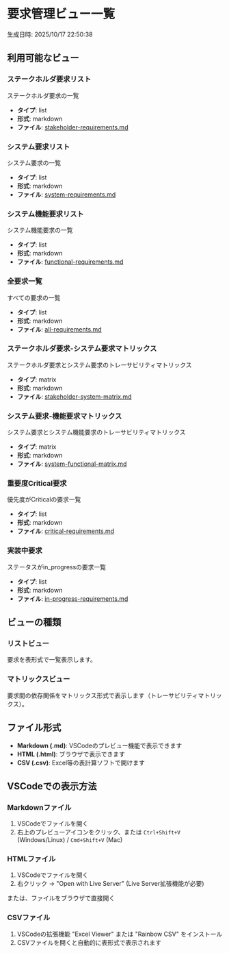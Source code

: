 # 要求管理ビュー一覧

生成日時: 2025/10/17 22:50:38

## 利用可能なビュー

### ステークホルダ要求リスト

ステークホルダ要求の一覧

- **タイプ**: list
- **形式**: markdown
- **ファイル**: [stakeholder-requirements.md](markdown/stakeholder-requirements.md)

### システム要求リスト

システム要求の一覧

- **タイプ**: list
- **形式**: markdown
- **ファイル**: [system-requirements.md](markdown/system-requirements.md)

### システム機能要求リスト

システム機能要求の一覧

- **タイプ**: list
- **形式**: markdown
- **ファイル**: [functional-requirements.md](markdown/functional-requirements.md)

### 全要求一覧

すべての要求の一覧

- **タイプ**: list
- **形式**: markdown
- **ファイル**: [all-requirements.md](markdown/all-requirements.md)

### ステークホルダ要求-システム要求マトリックス

ステークホルダ要求とシステム要求のトレーサビリティマトリックス

- **タイプ**: matrix
- **形式**: markdown
- **ファイル**: [stakeholder-system-matrix.md](markdown/stakeholder-system-matrix.md)

### システム要求-機能要求マトリックス

システム要求とシステム機能要求のトレーサビリティマトリックス

- **タイプ**: matrix
- **形式**: markdown
- **ファイル**: [system-functional-matrix.md](markdown/system-functional-matrix.md)

### 重要度Critical要求

優先度がCriticalの要求一覧

- **タイプ**: list
- **形式**: markdown
- **ファイル**: [critical-requirements.md](markdown/critical-requirements.md)

### 実装中要求

ステータスがin_progressの要求一覧

- **タイプ**: list
- **形式**: markdown
- **ファイル**: [in-progress-requirements.md](markdown/in-progress-requirements.md)


## ビューの種類

### リストビュー
要求を表形式で一覧表示します。

### マトリックスビュー
要求間の依存関係をマトリックス形式で表示します（トレーサビリティマトリックス）。

## ファイル形式

- **Markdown (.md)**: VSCodeのプレビュー機能で表示できます
- **HTML (.html)**: ブラウザで表示できます
- **CSV (.csv)**: Excel等の表計算ソフトで開けます

## VSCodeでの表示方法

### Markdownファイル
1. VSCodeでファイルを開く
2. 右上のプレビューアイコンをクリック、または `Ctrl+Shift+V` (Windows/Linux) / `Cmd+Shift+V` (Mac)

### HTMLファイル
1. VSCodeでファイルを開く
2. 右クリック → "Open with Live Server" (Live Server拡張機能が必要)

または、ファイルをブラウザで直接開く

### CSVファイル
1. VSCodeの拡張機能 "Excel Viewer" または "Rainbow CSV" をインストール
2. CSVファイルを開くと自動的に表形式で表示されます
